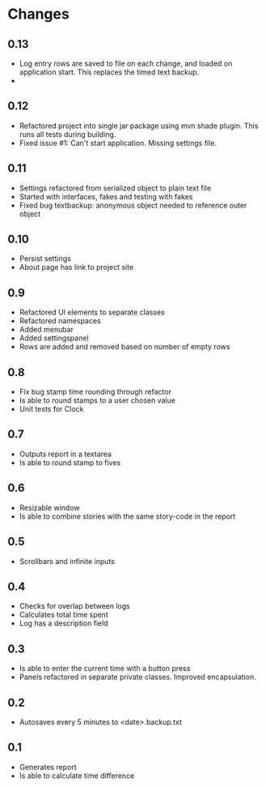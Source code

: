 # Changes

## 0.13

* Log entry rows are saved to file on each change, and loaded on application start. This replaces
the timed text backup.
*

## 0.12

* Refactored project into single jar package using mvn shade plugin. This runs all tests during
    building.
* Fixed issue #1: Can't start application. Missing settings file.

## 0.11

* Settings refactored from serialized object to plain text file
* Started with interfaces, fakes and testing with fakes
* Fixed bug textbackup: anonymous object needed to reference outer object

## 0.10

* Persist settings
* About page has link to project site

## 0.9

* Refactored UI elements to separate classes
* Refactored namespaces
* Added menubar
* Added settingspanel
* Rows are added and removed based on number of empty rows

## 0.8

* Fix bug stamp time rounding through refactor
* Is able to round stamps to a user chosen value
* Unit tests for Clock

## 0.7

* Outputs report in a textarea
* Is able to round stamp to fives

## 0.6

* Resizable window
* Is able to combine stories with the same story-code in the report

## 0.5

* Scrollbars and infinite inputs

## 0.4

* Checks for overlap between logs
* Calculates total time spent
* Log has a description field

## 0.3

* Is able to enter the current time with a button press
* Panels refactored in separate private classes. Improved encapsulation.

## 0.2

* Autosaves every 5 minutes to \<date\>.backup.txt

## 0.1

* Generates report
* Is able to calculate time difference
